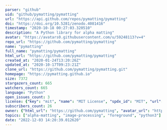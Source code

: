 ```yaml
---
parser: "github"
uid: "github/pymatting/pymatting"
url: "https://api.github.com/repos/pymatting/pymatting"
doi: "https://doi.org/10.5281/zenodo.4081416"
timestamp: "2020-10-18 00:27:03.320510"
description: "A Python library for alpha matting"
avatar: "https://avatars0.githubusercontent.com/u/59248113?v=4"
repo_url: "https://github.com/pymatting/pymatting"
name: "pymatting"
full_name: "pymatting/pymatting"
html_url: "https://github.com/pymatting/pymatting"
created_at: "2020-01-24T13:20:26Z"
updated_at: "2020-10-17T09:23:21Z"
clone_url: "https://github.com/pymatting/pymatting.git"
homepage: "https://pymatting.github.io"
size: 7372
stargazers_count: 665
watchers_count: 665
language: "Python"
open_issues_count: 3
license: {"key": "mit", "name": "MIT License", "spdx_id": "MIT", "url": "https://api.github.com/licenses/mit", "node_id": "MDc6TGljZW5zZTEz"}
subscribers_count: 26
owner: {"html_url": "https://github.com/pymatting", "avatar_url": "https://avatars0.githubusercontent.com/u/59248113?v=4", "login": "pymatting", "type": "Organization"}
topics: ["alpha-matting", "image-processing", "foreground", "python3"]
date: "2022-12-03 14:20:39.012620"
---
```

